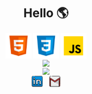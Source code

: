<h1 align="center">
  Hello 🌎 
</h1>

<!--Languages-->

<div align="center">
<img src = "images/languages/html.png" width =60px alt =  "HTML" />
<img src = "images/languages/css.png" width = 60px alt = "CSS" />
<img src = "images/languages/js.png" alt ="JavaScript" width = 60px />
</div>

<!--Languages-->

<!--Github stats-->

<div align = "center">
<img width = 400px src = "https://github-readme-stats.vercel.app/api?username=adynanaraujo&theme=graywhite&show_icons=true"/>
</div>

<!--Github stats-->

<!--Most Used Languages-->

<div align = center>
<img width = 400px src = "https://github-readme-stats.vercel.app/api/top-langs/?username=adynanaraujo&layout=compact"/>
</div>

<!--Most Used Languages-->

<!--Contact me -->

<div align="center">
  <a href="https://linkedin.com/in/adynan-araújo-2a3213231"><img src="images/connect/in.png" width = 25px/></a>&nbsp;&nbsp;&nbsp;
  <a href="mailto:adynan268@gmail.com"><img src="images/connect/gmail.png" alt="email" width = 25px/></a>
</div>

<!--Contact me -->
